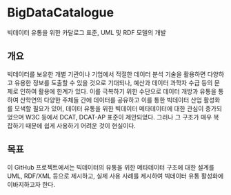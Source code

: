 # BigDataCatalogue

빅데이터 유통을 위한 카달로그 표준, UML 및 RDF 모델의 개발

## 개요 
빅데이터를 보유한 개별 기관이나 기업에서 적절한 데이터 분석 기술을 활용하면 다양하고 유용한 정보를 도출할 수 있을 것으로 기대되나, 예산과 데이터 과학자 수급 등의 문제로 인하여 활용에 한계가 있다. 이를 극복하기 위한 수단으로 데이터 개방과 유통을 통하여 산학연의 다양한 주체들 간에  데이터를 공유하고 이를 통한 빅데이터 산업 활성화를 모색할 필요가 있어, 데이터 유통을 위한 빅데이터 메타데이터에 대한 관심이 증가되었으며 W3C 등에서 DCAT, DCAT-AP 표준이 제안되었다. 그러나 그 구조가 매우 복잡하기 때문에 쉽게 사용하기 어려운 것이 현실이다. <br>

## 목표  
이 GitHub 프로젝트에서는 빅데이터의 유통을 위한 메타데이터 구조에 대한 설계를 UML, RDF/XML 등으로 제시하고, 실제 사용 사례를 제시하여 빅데이터 유통 활성화에 이바지하고자 한다. 

